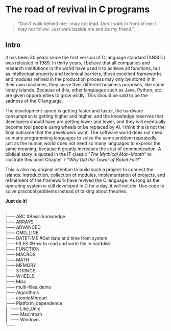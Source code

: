 # The road of revival in C programs


>"Don't walk behind me; I may not lead. Don't walk in front of me; I may not follow. Just walk beside me and be my friend."

## Intro
It has been 30 years since the first version of C language standard (ANSI C) was released in 1989. In thirty years, I believe that all companies and research institutions in the world have used it to achieve all functions, but as intellectual property and technical barriers, those excellent frameworks and modules refined in the production process may only be stored in In their own machines, they serve their different business purposes, like some lonely islands. Because of this, other languages such as Java, Python, etc. are given opportunities to grow wildly. This should be said to be the sadness of the C language.

The development speed is getting faster and faster, the hardware consumption is getting higher and higher, and the knowledge reserves that developers should have are getting lower and lower, and they will eventually become tool people using wheels or be replaced by AI. I think this is not the final outcome that the developers want.
The software world does not need so many programming languages to solve the same problem repeatedly, just as the human world does not need so many languages to express the same meaning, because it greatly increases the cost of communication.
A biblical story is quoted in the IT classic "*The Mythical Man-Month*" to illustrate this point Chapter 7 "*Why Did the Tower of Babel Fail?*"

This is also my original intention to build such a project-to connect the islands. Introduction, collection of modules, implementation of projects, and refinement of the framework have revived the C language.
As long as the operating system is still developed in C for a day, it will not die.
Use code to solve practical problems instead of talking about theories.

**Just do it!**



.  
├── ABC                           #Basic knowledge  
├── ARRAYS  
├── ADVANCED  
├── CMD_LINE  
├── DATETIME              #Get date and time from system  
├── FILES                       #How to read and wirte file in harddisk  
├── FUNCTION  
├── MACROS  
├── MATH  
├── MEMORY  
├── STRINGS  
├── WHEELS  
├── Misc  
├── multi-files_demo  
├── Algorithms  
├── atomic&thread  
├── Platform_dependence  
│   ├── Like_Unix  
│   ├── Macintosh  
│   └── Windows  
└── 